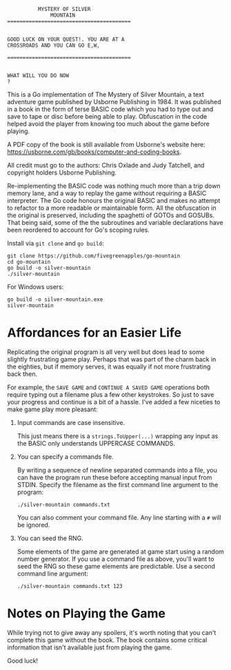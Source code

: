 ```
          MYSTERY OF SILVER
              MOUNTAIN
========================================


GOOD LUCK ON YOUR QUEST!. YOU ARE AT A
CROSSROADS AND YOU CAN GO E,W,

========================================


WHAT WILL YOU DO NOW 
?
```

This is a Go implementation of The Mystery of Silver Mountain, a text adventure game published by Usborne Publishing in 1984. It was published in a book in the form of terse BASIC code which you had to type out and save to tape or disc before being able to play. Obfuscation in the code helped avoid the player from knowing too much about the game before playing. 

A PDF copy of the book is still available from Usborne's website here: https://usborne.com/gb/books/computer-and-coding-books.

All credit must go to the authors: Chris Oxlade and Judy Tatchell, and copyright holders Usborne Publishing.

Re-implementing the BASIC code was nothing much more than a trip down memory lane, and a way to replay the game without requiring a BASIC interpreter. The Go code honours the original BASIC and makes no attempt to refactor to a more readable or maintainable form. All the obfuscation in the original is preserved, including the spaghetti of GOTOs and GOSUBs. That being said, some of the the subroutines and variable declarations have been reordered to account for Go's scoping rules.

Install via `git clone` and `go build`:
```
git clone https://github.com/fivegreenapples/go-mountain
cd go-mountain
go build -o silver-mountain
./silver-mountain
```

For Windows users:

```
go build -o silver-mountain.exe
silver-mountain
```

# Affordances for an Easier Life

Replicating the original program is all very well but does lead to some slightly frustrating game play. Perhaps that was part of the charm back in the eighties, but if memory serves, it was equally if not more frustrating back then.

For example, the `SAVE GAME` and `CONTINUE A SAVED GAME` operations both require typing out a filename plus a few other keystrokes. So just to save your progress and continue is a bit of a hassle. I've added a few niceties to make game play more pleasant:

1. Input commands are case insensitive.

   This just means there is a `strings.ToUpper(...)` wrapping any input as the BASIC only understands UPPERCASE COMMANDS.

2. You can specify a commands file.

    By writing a sequence of newline separated commands into a file, you can have the program run these before accepting manual input from STDIN. Specify the filename as the first command line argument to the program:

    ```
    ./silver-mountain commands.txt
    ```

    You can also comment your command file. Any line starting with a `#` will be ignored.

3. You can seed the RNG.

    Some elements of the game are generated at game start using a random number generator. If you use a command file as above, you'll want to seed the RNG so these game elements are predictable. Use a second command line argument:

    ```
    ./silver-mountain commands.txt 123
    ```

# Notes on Playing the Game

While trying not to give away any spoilers, it's worth noting that you can't complete this game without the book. The book contains some critical information that isn't available just from playing the game.

Good luck!
